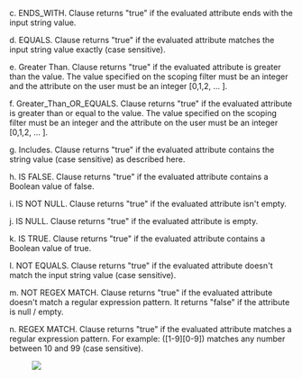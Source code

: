 c. ENDS\_WITH. Clause returns "true" if the evaluated attribute ends with the input string value.

d. EQUALS. Clause returns "true" if the evaluated attribute matches the input string value exactly (case sensitive).

e. Greater Than. Clause returns "true" if the evaluated attribute is greater than the value. The value specified on the scoping filter must be an integer and the attribute on the user must be an integer [0,1,2, ... ].

f. Greater\_Than\_OR\_EQUALS. Clause returns "true" if the evaluated attribute is greater than or equal to the value. The value specified on the scoping filter must be an integer and the attribute on the user must be an integer [0,1,2, ... ].

g. Includes. Clause returns "true" if the evaluated attribute contains the string value (case sensitive) as described here.

h. IS FALSE. Clause returns "true" if the evaluated attribute contains a Boolean value of false.

i. IS NOT NULL. Clause returns "true" if the evaluated attribute isn't empty.

j. IS NULL. Clause returns "true" if the evaluated attribute is empty.

k. IS TRUE. Clause returns "true" if the evaluated attribute contains a Boolean value of true.

I. NOT EQUALS. Clause returns "true" if the evaluated attribute doesn't match the input string value (case sensitive).

m. NOT REGEX MATCH. Clause returns "true" if the evaluated attribute doesn't match a regular expression pattern. It returns "false" if the attribute is null / empty.

n. REGEX MATCH. Clause returns "true" if the evaluated attribute matches a regular expression pattern. For example: ([1-9][0-9]) matches any number between 10 and 99 (case sensitive).

<figure>

![](figures/0)

<!-- FigureContent="1 Important · The IsMemberOf filter is not supported currently. · The members attribute on a group is not supported currently. · Filtering is not supported for multi-valued attributes. · Scoping filters will return "false" if the value is null / empty." -->

</figure>

